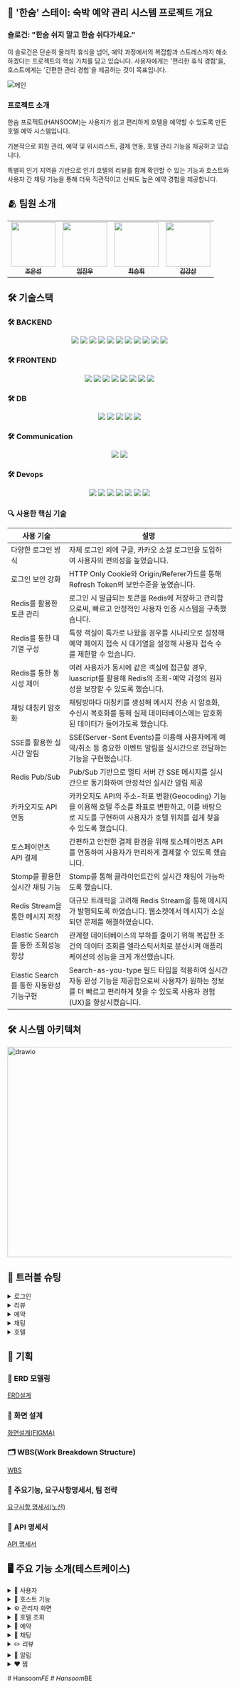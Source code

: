 ## 🛌 '한숨' 스테이: 숙박 예약 관리 시스템 프로젝트 개요
### **슬로건: "한숨 쉬지 말고 한숨 쉬다가세요."**<br/>
이 슬로건은 단순히 물리적 휴식을 넘어, 예약 과정에서의 복잡함과 스트레스까지 해소하겠다는 프로젝트의 핵심 가치를 담고 있습니다. 사용자에게는 '편리한 휴식 경험'을, 호스트에게는 '간편한 관리 경험'을 제공하는 것이 목표입니다.

![메인](https://github.com/user-attachments/assets/de14ab9c-a7e1-423a-a6ec-225f451c8be8)


### **프로젝트 소개**<br/>
한숨 프로젝트(HANSOOM)는 사용자가 쉽고 편리하게 호텔을 예약할 수 있도록 만든 호텔 예약 시스템입니다.<br>

기본적으로 회원 관리, 예약 및 위시리스트, 결제 연동, 호텔 관리 기능을 제공하고 있습니다.<br>

특별히 인기 지역을 기반으로 인기 호텔의 리뷰를 함께 확인할 수 있는 기능과 호스트와 사용자 간 채팅 기능을 통해 더욱 직관적이고 신뢰도 높은 예약 경험을 제공합니다.<br>

## 🫂 팀원 소개
<table align="center">
  <tbody>
    <tr>
      <td align="center"><a href="https://github.com/EunDuk2"><img src="https://avatars.githubusercontent.com/u/124436476?v=4" width="100px;" alt=""/><br /><sub><b> 조은성 </b></sub></a><br /></td>
      <td align="center"><a href="https://github.com/imujinu"><img src="https://avatars.githubusercontent.com/u/138341044?v=4" width="100px;" alt=""/><br /><sub><b> 임진우 </b></sub></a><br /></td>
      <td align="center"><a href="https://github.com/kishinoa"><img src="https://avatars.githubusercontent.com/u/109147221?v=4" width="100px;" alt=""/><br /><sub><b> 최승휘 </b></sub></a><br /></td>
      <td align="center"><a href="https://github.com/rm2001kr"><img src="https://avatars.githubusercontent.com/u/207882668?v=4" width="100px;" alt=""/><br /><sub><b> 김강산 </b></sub></a><br /></td>
    </tr>
  </tbody>
</table>

## 🛠️ 기술스택
### 🛠️ BACKEND

<p align="center">
  <img src="https://img.shields.io/badge/Spring-6DB33F?style=for-the-badge&logo=spring&logoColor=white" />
  <img src="https://img.shields.io/badge/SpringBoot-6DB33F?style=for-the-badge&logo=springboot&logoColor=white" />
  <img src="https://img.shields.io/badge/springsecurity-6DB33F?style=for-the-badge&logo=springsecurity&logoColor=white" />
  <img src="https://img.shields.io/badge/springdatajpa-6DB33F?style=for-the-badge&logo=hibernate&logoColor=white" />
  <img src="https://img.shields.io/badge/gradle-02303A?style=for-the-badge&logo=gradle&logoColor=white" />
  <img src="https://img.shields.io/badge/JWT-000000?style=for-the-badge&logo=jsonwebtokens&logoColor=white" />
  <img src="https://img.shields.io/badge/docker-2496ED?style=for-the-badge&logo=docker&logoColor=white" />
  <img src="https://img.shields.io/badge/intellijidea-000000?style=for-the-badge&logo=intellijidea&logoColor=white" />
  <img src="https://img.shields.io/badge/luascript-2C2D72?style=for-the-badge&logo=lua&logoColor=white" />
  <img src="https://img.shields.io/badge/STOMP/WebSocket-FF6B6B?style=for-the-badge&logo=socket.io&logoColor=white"/>
  <img src="https://img.shields.io/badge/elasticsearch-005571?style=for-the-badge&logo=elasticsearch&logoColor=white"/>
</p>

### 🛠️ FRONTEND

<p align="center">
  <img src="https://img.shields.io/badge/css-663399?style=for-the-badge&logo=css&logoColor=white" />
  <img src="https://img.shields.io/badge/html5-E34F26?style=for-the-badge&logo=html5&logoColor=white" />
  <img src="https://img.shields.io/badge/javascript-F7DF1E?style=for-the-badge&logo=javascript&logoColor=white" />
  <img src="https://img.shields.io/badge/vue.js-4FC08D?style=for-the-badge&logo=vuedotjs&logoColor=white" />
  <img src="https://img.shields.io/badge/vuerouter-4FC08D?style=for-the-badge&logo=vuedotjs&logoColor=white" />
  <img src="https://img.shields.io/badge/vuetify-1867C0?style=for-the-badge&logo=vuetify&logoColor=white" />
  <img src="https://img.shields.io/badge/axios-5A29E4?style=for-the-badge&logo=axios&logoColor=white" />
  <img src="https://img.shields.io/badge/Pinia-FFD859?style=for-the-badge&logo=vue.js&logoColor=black"/>
</p>

### 🛠️ DB

<p align="center">
  <img src="https://img.shields.io/badge/MariaDB-003545?style=for-the-badge&logo=mariadb&logoColor=white" />
  <img src="https://img.shields.io/badge/ERDCloud-1F1F1F?style=for-the-badge&logo=linkerd&logoColor=white" />
  <img src="https://img.shields.io/badge/MySQL%20Workbench-4479A1?style=for-the-badge&logo=mysql&logoColor=white" />
  <img src="https://img.shields.io/badge/SQL-336791?style=for-the-badge&logo=sqlite&logoColor=white" />
  <img src="https://img.shields.io/badge/redis-FF4438?style=for-the-badge&logo=redis&logoColor=white" />
</p>

### 🛠️ Communication

<p align="center">
  <img src="https://img.shields.io/badge/github-181717?style=for-the-badge&logo=github&logoColor=white" />
  <img src="https://img.shields.io/badge/discord-5865F2?style=for-the-badge&logo=discord&logoColor=white" />
</p>

### 🛠️ Devops

<p align="center">
   <img src="https://img.shields.io/badge/Nginx-009639?style=for-the-badge&logo=nginx&logoColor=white"/>
  <img src="https://img.shields.io/badge/GitHub%20Actions-2088FF?style=for-the-badge&logo=githubactions&logoColor=white"/>
  <img src="https://img.shields.io/badge/Docker-2496ED?style=for-the-badge&logo=docker&logoColor=white"/>
    <img src="https://img.shields.io/badge/AWS%20CloudFront-8C4FFF?style=for-the-badge&logo=amazonaws&logoColor=white"/>
 <img src="https://img.shields.io/badge/AWS%20EC2-FF9900?style=for-the-badge&logo=amazonec2&logoColor=black"/>
 <img src="https://img.shields.io/badge/AWS%20RDS-527FFF?style=for-the-badge&logo=amazonrds&logoColor=black"/>
  <img src="https://img.shields.io/badge/AWS%20S3-569A31?style=for-the-badge&logo=amazons3&logoColor=black"/>

</p>

### 🔍 사용한 핵심 기술
| 사용 기술 | 설명 |
| ---------- | ---------------------------------------------- |
| 다양한 로그인 방식 | 자체 로그인 외에 구글, 카카오 소셜 로그인을 도입하여 사용자의 편의성을 높였습니다. |
| 로그인 보안 강화 | HTTP Only Cookie와 Origin/Referer가드를 통해 Refresh Token의 보안수준을 높였습니다. |
| Redis를 활용한 토큰 관리 | 로그인 시 발급되는 토큰을 Redis에 저장하고 관리함으로써, 빠르고 안정적인 사용자 인증 시스템을 구축했습니다. |
| Redis를 통한 대기열 구성 | 특정 객실이 특가로 나왔을 경우를 시나리오로 설정해 예약 페이지 접속 시 대기열을 설정해 사용자 접속 수를 제한할 수 있습니다. |
| Redis를 통한 동시성 제어 | 여러 사용자가 동시에 같은 객실에 접근할 경우, luascript를 활용해 Redis의 조회-예약 과정의 원자성을 보장할 수 있도록 했습니다. |
| 채팅 대칭키 암호화 | 채팅방마다 대칭키를 생성해 메시지 전송 시 암호화, 수신시 복호화를 통해 실제 데이터베이스에는 암호화된 데이터가 들어가도록 했습니다. |
| SSE를 활용한 실시간 알림 | SSE(Server-Sent Events)를 이용해 사용자에게 예약/취소 등 중요한 이벤트 알림을 실시간으로 전달하는 기능을 구현했습니다. |
| Redis Pub/Sub | Pub/Sub 기반으로 멀티 서버 간 SSE 메시지를 실시간으로 동기화하여 안정적인 실시간 알림 제공 |
| 카카오지도 API 연동 | 카카오지도 API의 주소-좌표 변환(Geocoding) 기능을 이용해 호텔 주소를 좌표로 변환하고, 이를 바탕으로 지도를 구현하여 사용자가 호텔 위치를 쉽게 찾을 수 있도록 했습니다. |
| 토스페이먼츠 API 결제 | 간편하고 안전한 결제 환경을 위해 토스페이먼츠 API를 연동하여 사용자가 편리하게 결제할 수 있도록 했습니다. |
| Stomp를 활용한 실시간 채팅 기능 | Stomp를 통해 클라이언트간의 실시간 채팅이 가능하도록 했습니다. |
| Redis Stream을 통한 메시지 저장 | 대규모 트래픽을 고려해 Redis Stream을 통해 메시지가 발행되도록 하였습니다. 웹소켓에서 메시지가 소실되던 문제를 해결하였습니다. |
| Elastic Search를 통한 조회성능 향상 | 관계형 데이터베이스의 부하를 줄이기 위해 복잡한 조건의 데이터 조회를 엘라스틱서치로 분산시켜 애플리케이션의 성능을 크게 개선했습니다. |
| Elastic Search를 통한 자동완성 기능구현 | Search-as-you-type 필드 타입을 적용하여 실시간 자동 완성 기능을 제공함으로써 사용자가 원하는 정보를 더 빠르고 편리하게 찾을 수 있도록 사용자 경험(UX)을 향상시켰습니다. |

## 🛠️ 시스템 아키텍쳐
<img width="944" height="471" alt="drawio" src="https://github.com/user-attachments/assets/ae25777f-9bb5-4a4a-a8e4-8378cc5f050c" />


## <span id="11">🚦 트러블 슈팅</span>

<details>
<summary> 로그인  </summary>

<div>
<details>
  <summary>
    1. SNS 로그인 연동
  </summary>
<div>
    
1. **문제 상황**  
    기존 회원이 SNS 로그인 시도 시, 로그인 실패 발생<br>
    원인: 기존 회원 이메일과 SNS 계정 이메일이 동일 → 회원가입 로직에서 중복 Insert 시도 → DB 충돌 발생
    
2. **시도**  
    SNS 로그인 시 기존 회원일 경우, 409 (CONFLICT) 응답을 반환하여 중복 회원가입 방지<br>
    프론트는 409를 감지 후 연동 여부를 사용자에게 확인 후, 연동 동의 시, 프론트는 이전의 인가코드(code)로 서버에 재로그인 요청<br>
    서버는 재로그인 과정에서 동일 인가 코드를 다시 사용해 구글 토큰 교환 요청→ 구글은 이미 사용된 코드라 판단, invalid_grand 오류 반환

3. **해결**
   SNS 로그인 시 이메일 충돌 발생 → 서버는 409와 함께 LinkTicket { email, socialId, provider } (임시토큰)을 발급하여 응답으로 반환<br>
  서버는 Redis에 10분 TTL을 걸어 저장<br>
  프론트는 409를 감지 후 연동 여부를 사용자에게 확인 후, 연동 동의 시, LinkTikcet을 가지고 로그인 재요청<br>
  서버는 LinkTicket을 검증 후, 페이로드를 가지고 SNS 계정과 연동(Social ID/Type 업데이트)<br>
  로그인 완료 및 정상 응답 반환

  </div>
</details>

<details>
  <summary>
    2. Refresh Token 보안 강화
  </summary>
  <div>
    
1. **문제 상황**  
   Local Storage에 저장된 데이터는, XSS 공격을 통해 탈취 될 수 있음.<br>
   악성 스크립트 공격 - localStorage.getItem("refreshToken"), document.cookie 등

2. **해결1**
   Refresh Token을 HTTP Only Cookie로 관리<br>
   HTTP Only Cookie → JS에서 접근할 수 있는 곳에 쿠키를 저장, 요청을 보낼 때 헤더에 담아서 전송→ XSS 공격 방어 가능
       
3. **문제 상황2**  
   HTTP Only Cookie 사용 → CSRF 공격에 노출<br>
   CSRF 공격 - 인증된 쿠키를 인증되지 않은 사이트에서도 헤더에 담아 요청 전송

4. **해결2**
   Origin/Referer가드를 적용<br>
   Origin/Referer가드<br>
   → 브라우저에서 요청을 보낼 때, 요청을 보낸 페이지의 URL을 담아서 서버로 전송<br>
   → 서버는 화이트리스트와 비교하여 검증 후, 일치하지 않으면 403 반환<br>
   추가로 HTTP Only Cookie 설정에서, 쿠키를 필요로 하는 요청만 쿠키를 담도록 허용 (token refresh / logout)
    
  </div>
</details>




</div>
</details>


<details>
<summary> 리뷰  </summary>

<div>
<details>
  <summary>
    1. 리뷰 평점 계산을 위한 테이블 구조 개선
  </summary>
<div>
    
1. **문제 상황**  
    호텔 평점을 계산하기 위해 모든 리뷰 데이터를 불러와 합산해야 함 → 성능 저하 우려<br>
    예) 4.8 (100) → 이 데이터만을 위해 모든 데이터 조회 및 AVG / COUNT 계산 필요

2. **해결**
   호텔 ID를 외래키로 갖는 별도 테이블 생성 { hotel_id, sum, count }<br>
   리뷰 작성/수정/삭제 시, 별점의 총합(sum)과 개수(count)를 업데이트<br>
   특정 호텔의 평점과 리뷰 개수를 바로 조회할 수 있도록 최적화
  </div>
</details>



</div>
</details>


<details>
<summary> 예약  </summary>

<div>
<details>
  <summary>
    1. 예약 동시성 처리
  </summary>
<div>
    
1. **문제 상황**  
    숙소 예약 서비스 특성상 재고관리가 필수적이었고 동시성 문제를 해결하기 위해 redis에서 재고관리를 진행했습니다.
   redis에 저장된 예약건수를 확인한 후 DB에 저장되어있던 최대 재고수와 비교해서 예약의 진행 여부를 판단하도록 했습니다.
   이 과정에서 redis 조회와, 업데이트가 동시에 이루어지는 것이 아니기 때문에 동시성 문제가 발생할 수 있음을 발견했습니다.
   문제는 마지막 재고를 조회한 사용자가 값을 업데이트하기 전에 또 다른 사용자가 레디스에서 값을 조회한 탓에 발생한 것이었습니다.   
    <img width="1053" height="402" alt="image" src="https://github.com/user-attachments/assets/909b4af8-1aea-476a-943d-0dd8a477bd58" />
<figure>
  <img width="1904" height="885" alt="image" src="https://github.com/user-attachments/assets/916b21dc-716f-479f-b9fc-5646cf669dd6" />
  <figcaption>db재고는 500개지만 redis에는 502개의 예약이 들어간 모습</figcaption>
</figure>
    
2. **해결 방안**  
    redis 조회 - 업데이트의 원자성을 보장하기 위해 luascript를 도입했습니다. 모든 예약내역은 그 날짜가 지나면 삭제되어야 했기 때문에 날짜 정보를 hash형태로 저장한 뒤 각 키값에 ttl을 설정해 해당 날짜가 지나면 redis에서 삭제되도록 구현하였습니다.


  </div>
</details>

<details>
  <summary>
    2. 서버 대기열
  </summary>
  <div>
    
1. **문제 상황**  
    1번 해결 방안으로 luascript를 사용한 탓에 조회-업데이트가 한번에 이뤄지는 구조이기 때문에 예약-결제-예약확정 구조가 서버에 부하를 줄 수 있다고 생각했습니다.
   특히 숙소 예약 서비스 특성 상 특가 이벤트와 같은 경우에 특정 객실에 사용자가 몰리는 일이 발생할 수 있었고 그 결과 서버가 느려질 수 있지 않을까 하는 우려가 들었습니다.
       
2. **해결 방안**  
    특정 객실이 특가로 나왔다고 테스트 시나리오를 세운 뒤 예약 페이지에 진입하는 모든 사용자가 대기열 큐에 올라가도록 하였습니다.
   서버에서 설정한 대기열 순서보다 앞에 있는 사용자만 예약 페이지의 이용이 가능하도록 하였고 순번이 뒤인 사용자들은 자신들의 순번을 실시간으로 전달받으며 기다리도록 구현하였습니다.
![채팅 대기열 gif](https://github.com/user-attachments/assets/c0f2f445-4435-487f-8e03-a96e1ff7b002)

  </div>
</details>




</div>
</details>
<details>
<summary> 채팅  </summary>

<div>
<details>
  <summary>
    1. 메시지 소실
  </summary>
  <div>
    
1. **문제 상황**  
    기존 채팅 서비스는 웹소켓을 통해 메시지를 전송하고 서버에서 다시 발행해주는 구조였습니다.
    그런데 대규모 트래픽이 발생할 경우 중간 과정에 메시지가 소실 될 우려가 존재했습니다.
    
    
2. **해결 방안**  
    pub/sub 대신 로그 기반의 stream 기능을 이용하여 redis에 메시지가 저장된 뒤 발행되도록 하였습니다. 
    consumer들은 메시지를 소비하는 것과 동시에 db에 메시지를 저장하며 싱크를 맞추게 됩니다.

    <img width="1904" height="885" alt="image" src="https://github.com/user-attachments/assets/916b21dc-716f-479f-b9fc-5646cf669dd6" />

  </div>
</details>

<details>
  <summary>
    2. 서버 과부화
  </summary>
  <div>
   
1. **문제 상황**  
   채팅 서비스는 사용자가 메시지를 전송할 때마다 서버에 API 요청을 보내도록 설계되어 있습니다.  
   그렇다 보니 짧은 시간 내에 악의적으로 메시지를 반복 전송할 경우 서버에 부하가 걸릴 수 있다는 문제가 내재되어 있었습니다.  
   특히 단체 채팅 기능이 존재하기 때문에 사용자가 많아질수록 서버 부하가 커질 우려가 있었습니다.  

2. **해결 방안**  
   이 문제를 방지하기 위해서는 특정 시간 동안 사용자의 메시지 전송 횟수의 제한을 두는 편이 좋다고 생각했습니다.  
   이를 위해 rateLimiter를 사용하였으며 사용자의 이메일을 키값으로, 메시지 전송 시간을 담아두는 리스트를 value 값으로 두어  
   설정해둔 값을 넘어설 경우 일정 시간 동안 채팅 기능의 제한이 이루어지도록 하였습니다.  
   테스트 케이스를 위해 1분에 10회의 채팅 제한을 두고, 채팅 제한 시간은 5분으로 설정하였습니다.

![채팅 도배 테스트](https://github.com/user-attachments/assets/044ef4f7-f1c0-4704-b4c3-39ddf80e782b)

   
  </div>
</details>




</div>
</details>
<details>
<summary> 호텔 </summary>

<div>
<details>
  <summary>
    1. 외부 API 사용(RestTemplate 문제)
  </summary>
  <div>
    
1. 문제 상황 <br />
카카오 GEOCODING API를 사용하여 주소를 좌표로 변환하려 했으나, RestTemplate를 통해 요청을 보내면 ACCESS DENIED 오류가 지속적으로 발생했습니다.

2. 시도 <br />
API 키를 재발급하고 코드에 직접 입력하는 등 다양한 시도를 했지만 해결되지 않았습니다. Postman으로 직접 테스트했을 때는 정상적으로 작동하여 API 키 자체에는 문제가 없다고 판단했습니다. 이는 결국 RestTemplate의 요청 처리 방식에 문제가 있었다는 결론으로 이어졌습니다.

3. 해결방안 <br />
RestTemplate 대신 WebClient로 코드를 변경하자 문제가 해결되고 API 호출이 정상적으로 성공했습니다.

4. 정리 링크 <br />
[RestTemplate 문제](https://velog.io/@kishinoa/JPA-%EB%AC%B4%ED%95%9C%EC%B0%B8%EC%A1%B0-%EB%AC%B8%EC%A0%9C)
</div>
</details>

<details>
  <summary>
    2. JPA 무한참조
  </summary>
  <div>

1. 문제 상황 <br />
호텔 상세 정보 조회 API 개발 중, Hotel - Room - RoomImage 엔티티 간의 양방향 관계로 인해 JSON 변환 시 무한 참조(StackOverflowError)가 발생했습니다.

2. 시도 <br />
무한 참조를 끊기 위해, 엔티티를 직접 사용하지 않고 DTO(Data Transfer Object)를 분리하여 API 응답에 필요한 데이터만 담도록 구조를 변경했습니다.

3. 해결방안 <br />
HotelDetailResponseDto에 RoomDetailResponseDto 리스트를, RoomDetailResponseDto에 RoomImageResponseDto 리스트를 포함시켰습니다.
엔티티 객체를 DTO로 변환하여 데이터를 전달함으로써 순환 참조를 완전히 제거하고 문제를 해결했습니다.

4. 정리 링크 <br />
[JPA 무한참조](https://velog.io/@kishinoa/JPA-%EB%AC%B4%ED%95%9C%EC%B0%B8%EC%A1%B0-%EB%AC%B8%EC%A0%9C)
</div>
</details>

<details>
  <summary>
    3. 톰캣 FileCountLimitExceededException
  </summary>
<div>
  
1. 문제 상황 <br />
호텔 등록 기능에서 10장 이상의 이미지를 업로드할 경우, 서버에서 FileCountLimitExceededException 오류가 발생했습니다.
이는 톰캣 서버의 기본 설정이 한 번에 받을 수 있는 파일의 개수를 초과했기 때문에 발생한 문제입니다.

2. 시도 <br />
application.yml 파일에서 servlet.multipart.max-file-size나 max-request-size 같은 설정을 변경해 보았습니다.
하지만 이 설정들은 개별 파일 크기나 전체 요청 크기를 제한하는 용도일 뿐, 파일의 개수를 직접 제어할 수는 없었습니다.

3. 해결방안 <br />
Spring Boot의 자동 구성에 의존하는 대신, **TomcatServletWebServerFactory**를 직접 커스터마이징하는 방식으로 문제를 해결했습니다.
TomcatConfig라는 @Configuration 클래스를 만들고, TomcatServletWebServerFactory 빈(Bean)을 등록하여 setTomcatConnectorCustomizers 메서드를 통해 톰캣 커넥터 설정을 직접 변경했습니다.
이 과정에서 TomcatConnectorCustomizer를 사용하여 setMaxSwallowSize와 setMaxPostSize를 원하는 값으로 설정하고, 핵심적으로 setMaxParts 값을 기본값(10)보다 크게 설정하여 파일 개수 제한을 늘려주었습니다.
이처럼 application.yml에서 변경할 수 없는 톰캣의 세부 설정을 직접 코드 레벨에서 제어함으로써, 파일 개수 제한 문제를 해결할 수 있었습니다.

4. 정리 링크 <br />
[톰캣 FileCountLimitExceededException](https://velog.io/@kishinoa/%ED%86%B0%EC%BA%A3FileCountLimitExceededException-%EB%AC%B8%EC%A0%9C-%ED%95%B4%EA%B2%B0)
</div>
</details>

</div>
</details>


## 📄 기획
### 🧩 ERD 모델링
[ERD설계](https://www.erdcloud.com/d/KZpy58Bipc3W5dMCp)

### 🧩 화면 설계
[화면설계(FIGMA)](https://www.figma.com/design/5YAs2wQfAH7CbiuoVLxr83/hwswcamp16-hansoom?node-id=9-399&t=4fWD07lFKPfFA3RF-1)

### 🗂️ WBS(Work Breakdown Structure)
[WBS](https://docs.google.com/spreadsheets/d/1WBdN5PjUgrAbVGL3SymTdRr_rnKO_Wy1DPPokykaKWM/edit?gid=692648115#gid=692648115)

### 📄 주요기능, 요구사항명세서, 팀 전략
[요구사항 명세서(노션)](https://vivid-swallow-267.notion.site/247b1da1d9f980179d12d61e05389f50?source=copy_link)

### 📄 API 명세서
[API 명세서](https://documenter.getpostman.com/view/40187629/2sB3BBqsB9#702f82d9-09c1-43f8-830c-56f957a19796)

## <span id="11">🖥️ 주요 기능 소개(테스트케이스)</span>
<details>
  <summary> 👥 사용자 </summary>
<details>
  <summary>회원가입</summary>
  <div align="center">

![회원가입](https://github.com/user-attachments/assets/530a9258-93f0-4b6d-b2ec-5dd82cbabf86)
  
  </div>
</details>

<details>
  <summary>이메일 로그인</summary>
  <div align="center">
    

![이메일로그인](https://github.com/user-attachments/assets/809f003c-0651-44b5-8f7b-138be3e5915c)


  </div>
</details>

<details>
  <summary>구글 회원가입 / 로그인</summary>
  <div align="center">

![구글회원가입및로그인](https://github.com/user-attachments/assets/ca1c6479-ad4e-4a82-aa0e-adf4c127bd9b)

  
  </div>
</details>

<details>
  <summary>카카오 회원가입 / 로그인</summary>
  <div align="center">


![카카오회원가입및로그인](https://github.com/user-attachments/assets/1ee3ff99-1bbd-44c2-b0d1-ed888f0f1a41)



  </div>
</details>

<details>
  <summary>내 정보 조회(마이페이지)</summary>
  <div align="center">
  

![내정보조회마이페이지](https://github.com/user-attachments/assets/7b90a8e7-c094-4c7b-bf85-8d5c4cd1ff53)



  </div>
</details>

<details>
  <summary>내 정보 수정</summary>
  <div align="center">

![내정보수정](https://github.com/user-attachments/assets/a97c255f-b5ec-4385-ad4f-7e9c71853388)




  </div>
</details>

<details>
  <summary>사용자 탈퇴</summary>
  <div align="center">


![사용자탈퇴](https://github.com/user-attachments/assets/6b6902c9-b3ea-4b51-8dcb-b1d3783e1213)



  </div>
</details>
</details>

<details>
 <summary> 🔑 호스트 기능 </summary>
<details>
  <summary>호텔 등록</summary>
  <div align="center">

![호텔 등록](https://github.com/user-attachments/assets/b8f4fe54-b0a1-42a1-852c-354911cb826b)


  </div>
</details>
<details>
  <summary>호텔 수정</summary>
  <div align="center">

![호텔 수정](https://github.com/user-attachments/assets/767c20af-3150-41f0-986f-5c66195ee7f0)


  </div>
</details>

<details>
  <summary>호스트 채팅 공지사항 등록</summary>
  <div align="center">

![호스트 공지 등록](https://github.com/user-attachments/assets/c3286910-76b3-4326-a13f-fb707545d000)

<img width="926" height="289" alt="image" src="https://github.com/user-attachments/assets/7db8fdf2-3475-49cc-919b-c6dbf64f7a14" />

  </div>
</details>
<details>
  <summary>호스트 채팅 공지사항 비활성화</summary>
  <div align="center">

![공지 비활성화](https://github.com/user-attachments/assets/51cdcd50-359c-4aaa-9b6d-c4a9b22e9371)
<img width="940" height="311" alt="image" src="https://github.com/user-attachments/assets/2b0a5003-22d8-4183-aeff-5b88e265c036" />

  </div>
</details>

</details>

<details>
<summary>⚙️ 관리자 화면</summary>
<details>
  <summary>호텔 승인</summary>
  <div align="center">


![호텔 승인](https://github.com/user-attachments/assets/b6346ad3-167b-4620-9d7d-87d0b71012d2)


  </div>
</details>
</details>

<details>
<summary>🏨 호텔 조회</summary>
<details>
  <summary>지역명 조회</summary>
  <div align="center">
    
![지역명 검색](https://github.com/user-attachments/assets/4da13680-e6d7-4034-b94d-fb494e00a907)


  </div>
</details>

<details>
  <summary>호텔명 조회</summary>
  <div align="center">
    
![호텔명 검색](https://github.com/user-attachments/assets/d4bb8898-4f92-4549-8b1e-628532c27737)


  </div>
</details>

<details>
  <summary>호텔검색 필터기능</summary>
  <div align="center">

![필터 기능](https://github.com/user-attachments/assets/4b9c6274-1f0d-4744-9839-d8a01a25a3e0)


  </div>
</details>

<details>
  <summary>호텔검색 정렬기능</summary>
  <div align="center">

![정렬 기능](https://github.com/user-attachments/assets/c9e5c363-5608-4260-89b1-be90b82337af)


  </div>
</details>

<details>
  <summary>내 주변 호텔 조회</summary>
  <div align="center">

![내 주변 호텔](https://github.com/user-attachments/assets/5acc8d59-9f36-4f56-a5f5-061ec643466d)


  </div>
</details>
</details>

<details>
<summary>📅 예약</summary>



<details>
  <summary>예약 성공</summary>
  <div align="center">
  

![예약 성공](https://github.com/user-attachments/assets/a198e262-3d43-4d74-97ad-6050846649a7)


  </div>
</details>


<details>
  <summary>예약 실패</summary>
  <div align="center">
    
![예약실패 최종](https://github.com/user-attachments/assets/3d462ddb-8119-4073-8e02-e953c924f973)


  </div>
</details>

<details>
  <summary>예약 내역 조회</summary>
  <div align="center">

![예약 내역](https://github.com/user-attachments/assets/31c34501-187e-4b74-b10c-8082f6a33b9d)

  </div>
</details>

<details>
  <summary>예약 상세 내역 조회</summary>
  <div align="center">
  
![예약 상세 내역](https://github.com/user-attachments/assets/1aa81a29-261e-4f26-9b2a-2d5728448eb7)

  </div>
</details>

<details>
  <summary>예약 호스트 연락 </summary>
  <div align="center">

![예약-호스트 연락](https://github.com/user-attachments/assets/91d7552e-f1b7-4a9b-9b8b-e4b50edefc86)

  </div>
</details>





</details>

<details>
<summary>💬 채팅</summary>
<details>
  <summary>채팅 </summary>
  <div align="center">
    

![채팅](https://github.com/user-attachments/assets/f9020b80-39f5-4e59-83db-0cc830e30083)


  </div>
</details>
<details>
  <summary>채팅 알림 </summary>
  <div align="center">
    

![채팅-알림 (1)](https://github.com/user-attachments/assets/c4c93492-c861-410b-a15c-df1674210174)



  </div>
</details>

</details>

<details>
<summary>✏️ 리뷰</summary>
<details>
  <summary>호텔 리뷰조회</summary>
  <div align="center">

![호텔리뷰조회](https://github.com/user-attachments/assets/e8ddbdb4-669a-442e-af04-20ea8b329622)

    
  </div>
</details>

<details>
  <summary>리뷰작성</summary>
  <div align="center">


![리뷰작성](https://github.com/user-attachments/assets/d48db345-2a71-4eae-a7eb-3344a9696c18)

    

  </div>
</details>

<details>
  <summary>내 리뷰 조회(마이페이지)</summary>
  <div align="center">


![내리뷰조회](https://github.com/user-attachments/assets/2cb8e40f-8cb4-4fe0-9e73-42d56bd22c51)

    

  </div>
</details>

<details>
  <summary>내 리뷰 수정</summary>
  <div align="center">


![내리뷰수정](https://github.com/user-attachments/assets/4eee199b-b108-4720-a984-acd5cdc0ebb7)



  </div>
</details>

<details>
  <summary>내 리뷰 삭제</summary>
  <div align="center">

![내리뷰삭제](https://github.com/user-attachments/assets/49aca08d-99b0-43b9-8d7a-37e38d580bd2)


  </div>
</details>

<details>
  <summary>리뷰 답글 작성</summary>
  <div align="center">


![호스트리뷰답글작성](https://github.com/user-attachments/assets/fa9a711d-d035-4cfd-9dc3-4de98407543c)


  </div>
</details>

<details>
  <summary>리뷰 답글 수정/삭제</summary>
  <div align="center">

![호스트리뷰답글수정삭제](https://github.com/user-attachments/assets/da54ed75-762a-4355-8e06-5fc47c89ecc6)


  </div>
</details>
</details>

<details>
<summary>🔔 알림</summary>
<details>
  <summary>예약성공 알림(사용자, 실시간x)</summary>
  <div align="center">
    
  <img width="423" height="416" alt="사용자 예약확정 알림" src="https://github.com/user-attachments/assets/ddd70b3c-40db-4d88-8940-ca1d30fc3922" />

  </div>
</details>

<details>
  <summary>예약성공 알림(호스트, 실시간o)</summary>
  <div align="center">


  ![호스트알림](https://github.com/user-attachments/assets/b66befaa-a9e2-4f0f-b2bc-82a5cd45cf5f)


  </div>
</details>

<details>
  <summary>호텔등록 알림(관리자, 실시간o)</summary>
  <div align="center">

  ![관리자알림](https://github.com/user-attachments/assets/067cafe3-ecef-4444-8410-cc3b3ed51808)
  

  </div>
</details>

<details>
  <summary>입실 하루 전 알림(사용자, 실시간x)</summary>
  <div align="center">
    
<img width="417" height="253" alt="사용자 내일 입실 알림" src="https://github.com/user-attachments/assets/e16c3ca2-20ff-436d-a1f8-a8ad91e1a8bb" />
    
  </div>
</details>

<details>
  <summary>퇴실 후 리뷰 요청 알림(사용자, 실시간x)</summary>
  <div align="center">
    
<img width="408" height="269" alt="사용자 리뷰 요청 알림" src="https://github.com/user-attachments/assets/f85d1f43-ad23-4bce-9ef1-fb920c3da9ce" />
    
  </div>
</details>
</details>

<details>
<summary>♥️ 찜</summary>
<details>
  <summary>사용자 찜 기능</summary>
  <div align="center">

![찜기능](https://github.com/user-attachments/assets/adff0a8b-9aaa-4848-bc24-70f6849dbbd6)


  </div>
</details>

</details>


#   H a n s o o m _ F E  
 #   H a n s o o m _ B E  
 